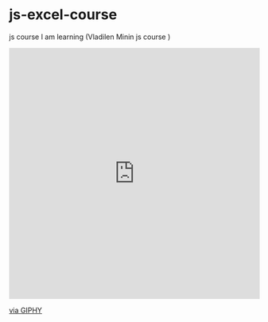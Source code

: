 # js-excel-course
js course I am learning (Vladilen Minin js course )

<div style="width:100%;height:0;padding-bottom:100%;position:relative;"><iframe src="https://giphy.com/embed/wUmp8UfCWdOA4BOZqT" width="100%" height="100%" style="position:absolute" frameBorder="0" class="giphy-embed" allowFullScreen></iframe></div><p><a href="https://giphy.com/gifs/crash-hand-drawn-handdrawn-wUmp8UfCWdOA4BOZqT">via GIPHY</a></p>
